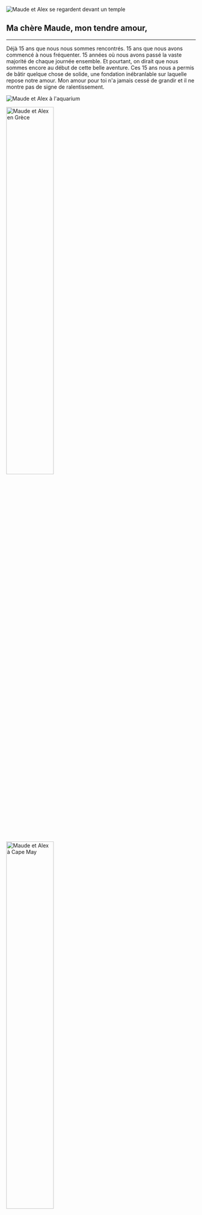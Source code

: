 ![Maude et Alex se regardent devant un temple](/assets/img/maude_alex-intro.jpg)

## Ma chère Maude, mon tendre amour,

---

Déjà 15 ans que nous nous sommes rencontrés. 15 ans que nous avons commencé à nous fréquenter. 15 années où nous avons passé la vaste majorité de chaque journée ensemble. Et pourtant, on dirait que nous sommes encore au début de cette belle aventure. Ces 15 ans nous a permis de bâtir quelque chose de solide, une fondation inébranlable sur laquelle repose notre amour. Mon amour pour toi n'a jamais cessé de grandir et il ne montre pas de signe de ralentissement.

![Maude et Alex à l'aquarium](/assets/img/maude_alex_otarie.jpg)

<div class="flex">
  <img src="/assets/img/maude_alex-grece.jpg" alt="Maude et Alex en Grèce" width="50%">
  <img src="/assets/img/maude_alex_cape-may.jpg" alt="Maude et Alex à Cape May" width="50%">
</div>

## Ma chère Maude, ma compagne de voyage,

---

Je crois qu'il n'y a pas beaucoup d'expérience dans ma vie qui se compare à nos voyages. Que ce soit nos débuts timides à Wells et Boston, nos voyages avec l'école à New York ou nos voyages de grands en Thaïlande ou au Pérou, j'ai toujours passé des moments merveilleux. J'aime tout de voyager avec toi, j'aime l'excitation des discussions sur nos destinations possibles, les palpitations lorsque nous sommes dans le processus d'achat du billet, mon stress dans les aéroports (ou manque de stress causant presque un vol raté). Ce que j'aime par-dessus tout, c'est la chance de découvrir un Nouveau Monde et une nouvelle culture à tes côtés. J'ai hâte de découvrir la France cette année avec toi (prise 2), et le Japon bientôt.


<div class="flex">
  <img src="/assets/img/maude_alex-costume.jpg" alt="Maude et Alex en costume d'halloween" width="33%">
  <img src="/assets/img/maude_alex-divan.jpg" alt="Maude et Alex grimaçant sur le divant" width="67%">
</div>

## Ma chère Maude, ma voisine de divan,

---

Difficile de dire ce que je préfère entre nos soirées cinéma de genre pour le club, nos soirées cinéma d'horreur (qui me manque en ce moment) ou le nombre incalculable de soirées passées à écouter une télé-réalité (looking at you Love Island 👀). J'imagine que le plus marquant restera toujours l'incontournable Vampire Diaries 🧛. J'adore notre routine du moment où je m'entraîne pendant que nous commentons ce qui joue sur le projecteur.

<div class="flex">
  <img src="/assets/img/maude_alex-cuisine.jpg" alt="Maude et Alex cuisinant avec des étrangés." width="50%">
  <img src="/assets/img/maude_alex-resto-amis.jpg" alt="Maude et Alex au resto avec des amis." width="50%">
</div>

<div class="flex">
  <img src="/assets/img/maude_alex-shabu.png" alt="Maude et Alex en avant d'un resto de shabu." width="50%">
  <img src="/assets/img/maude_alex-sushi-bebe.jpg" alt="Maude et Alex avec des sushis après l'acouchement de Maude." width="50%">
</div>

## Ma chère Maude, ma partenaire culinaire,

---

S'il y a bien un plaisir qu'on partage que je pourrais qualifier de coupable, c'est malheureusement notre gourmandise. C'est tellement bon la bonne bouffe. Ce qui est génial avec toi, c'est que peut importe que ce soit un souper gastronomique au Pégase, un hot pot louche au Cambodge ou une bonne vieille poutine du Bravo, chaque repas devient une excuse pour qu'on se transforme en critique culinaire de pacotille #ditavecamour. On peut passer des heures à décortiquer un repas, le comparer à des équivalents et commenter ce qui aurait pu rendre le plat encore meilleur.

<div class="flex">
  <img src="/assets/img/maude-asie.jpg" alt="Maude portant un costume traditionnel vietnamien." width="30%">
  <img src="/assets/img/maude-clementine.jpg" alt="Maude avec sa fieul clémentine." width="30%">
  <img src="/assets/img/maude-luna.jpg" alt="Maude avec luna." width="30%">
</div>


## Ma chère Maude, ma motivatrice,

---

Je suis rendu fier de mes accomplissements. Ce n'était pas nécessairement vrai quand on s'est rencontré. J'ai travaillé fort, mais je n'aurais jamais réussi à pousser mes ambitions aussi loin sans toi. Si je deviens ingénieur, c'est grâce à toi. Si j'ai trouvé la force de finir l'université, c'est grâce à toi. Je te dois tellement mon amour et je ne trouverai jamais les mots pour te dire à quel point je suis reconnaissant. Je vais donc utiliser ceux que j'ai qui conviennent le mieux: merci et je t'aime.

![Maude, Marguerite et Alex à l'halloween](/assets/img/maude_maggie_alex.jpg)

## Ma chère Maude, ma chère Marguerite, ma famille,

---

J'ai gardé le meilleur pour la fin... notre petite Marguerite. Je suis tellement choyé de la connaître. Je vous aime tellement que ça m'émeut simplement d’y penser. Nous avons la chance d'avoir une petite fille merveilleuse et d'être entourés de parents, de (beau) frères et de sœurs tous super intéressant et aimant. Je suis chanceux de pouvoir partager ma vie avec eux, mais surtout avec toi. Je t'aime mon amour.

Je nous souhaite une autre quinzaine d'années encore plus belles que les dernières.

<span class="signature">
Ton amoureux, <br>
Alex Trépanier
<span>
